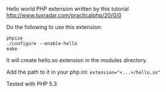 Hello world PHP extension written by this tutorial http://www.tuxradar.com/practicalphp/20/0/0


Do the following to use this extension:
```
phpize
./configure --enable-hello
make
```


It will create hello.so extension in the modules directory.


Add the path to it in your php.ini:
`extension="<...>/hello.so"`


Tested with PHP 5.3